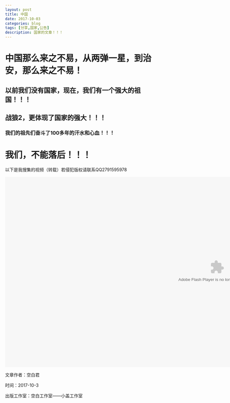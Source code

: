 ```yaml
---
layout: post
title: 中国
date: 2017-10-03
categories: blog
tags: [分享,国家,公告]
description: 国家的文章！！！
---
```


# 中国那么来之不易，从两弹一星，到治安，那么来之不易！

## 以前我们没有国家，现在，我们有一个强大的祖国！！！

## 战狼2，更体现了国家的强大！！！

### 我们的祖先们奋斗了100多年的汗水和心血！！！

# 我们，不能落后！！！

以下是我搜集的视频（转载）若侵犯版权请联系QQ2791595978

<object width=1380 height=620><param name="movie" value="http://share.vrs.sohu.com/my/v.swf&topBar=1&id=93295009&autoplay=false&from=page"></param><param name="allowFullScreen" value="true"></param><param name="allowscriptaccess" value="always"></param><param name="wmode" value="Transparent"></param><embed width=1380 height=620 wmode="Transparent" allowfullscreen="true" allowscriptaccess="always" quality="high" src="http://share.vrs.sohu.com/my/v.swf&topBar=1&id=93295009&autoplay=false&from=page" type="application/x-shockwave-flash"/></embed></object>

文章作者：空白君

时间：2017-10-3

出版工作室：空白工作室——小盖工作室
